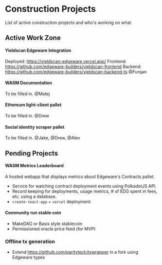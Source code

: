 # Construction Projects
List of active construction projects and who's working on what.

## Active Work Zone
#### Yieldscan Edgeware Integration
Deployed: https://yieldscan-edgeware.vercel.app/
Frontend: https://github.com/edgeware-builders/yieldscan-frontend
Backend: https://github.com/edgeware-builders/yieldscan-backend-ts
@Furqan

#### WASM Documentation
To be filled in.
@Matej

#### Ethereum light-client pallet
To be filled in.
@Drew

#### Social identity scraper pallet
To be filled in.
@Jake, @Drew, @Alex

## Pending Projects
#### WASM Metrics Leaderboard
A hosted webapp that displays metrics about Edgeware's Contracts pallet.
- Service for watching contract deployment events using PolkadotJS API.
- Record keeping for deployments, usage metrics, # of EDG spent in fees, etc. using a database.
- `create-react-app` + `vercel` deployment.

#### Community run stable coin
- MakeDAO or Basis style stablecoin
- Permissioned oracle price feed (for MVP)

### Offline tx generation
- Extend https://github.com/paritytech/txwrapper in a fork using Edgeware types
